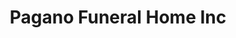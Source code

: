 ---
title: "Pagano Funeral Home Inc"
url: /garnet-valley/pagano-funeral-home-inc/
shop: funeral directors
---